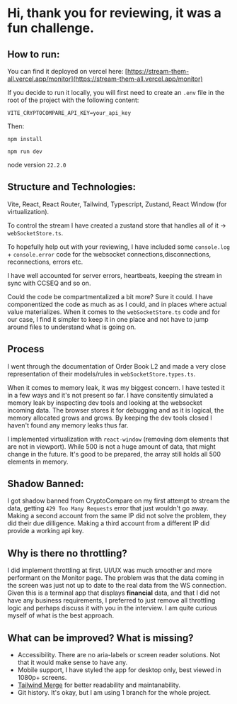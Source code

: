 # Hi, thank you for reviewing, it was a fun challenge.

## How to run:

You can find it deployed on vercel here: [https://stream-them-all.vercel.app/monitor](https://stream-them-all.vercel.app/monitor)

If you decide to run it locally, you will first need to create an `.env` file in the root of the project with the following content:

```
VITE_CRYPTOCOMPARE_API_KEY=your_api_key
```

Then:

`npm install`

`npm run dev`

node version `22.2.0`

## Structure and Technologies:

Vite, React, React Router, Tailwind, Typescript, Zustand, React Window (for virtualization).

To control the stream I have created a zustand store that handles all of it -> `webSocketStore.ts`.

To hopefully help out with your reviewing, I have included some `console.log` + `console.error` code for the websocket connections,disconnections, reconnections, errors etc.

I have well accounted for server errors, heartbeats, keeping the stream in sync with CCSEQ and so on.

Could the code be compartmentalized a bit more? Sure it could. I have componentized the code as much as as I could, and in places where actual value materializes. When it comes to the `webSocketStore.ts` code and for our case, I find it simpler to keep it in one place and not have to jump around files to understand what is going on.

## Process

I went through the documentation of Order Book L2 and made a very close representation of their models/rules in `webSocketStore.types.ts`.

When it comes to memory leak, it was my biggest concern. I have tested it in a few ways and it's not present so far. I have consitently simulated a memory leak by inspecting dev tools and looking at the websocket incoming data. The browser stores it for debugging and as it is logical, the memory allocated grows and grows. By keeping the dev tools closed I haven't found any memory leaks thus far.

I implemented virtualization with `react-window` (removing dom elements that are not in viewport). While 500 is not a huge amount of data, that might change in the future. It's good to be prepared, the array still holds all 500 elements in memory.

## Shadow Banned:

I got shadow banned from CryptoCompare on my first attempt to stream the data, getting `429 Too Many Requests` error that just wouldn't go away. Making a second account from the same IP did not solve the problem, they did their due dilligence. Making a third account from a different IP did provide a working api key.

## Why is there no throttling?

I did implement throttling at first. UI/UX was much smoother and more performant on the Monitor page. The problem was that the data coming in the screen was just not up to date to the real data from the WS connection. Given this is a terminal app that displays **financial** data, and that I did not have any business requirements, I preferred to just remove all throttling logic and perhaps discuss it with you in the interview. I am quite curious myself of what is the best approach.

## What can be improved? What is missing?

- Accessibility. There are no aria-labels or screen reader solutions. Not that it would make sense to have any.
- Mobile support, I have styled the app for desktop only, best viewed in 1080p+ screens.
- [Tailwind Merge](https://github.com/dcastil/tailwind-merge) for better readability and maintanability.
- Git history. It's okay, but I am using 1 branch for the whole project.
